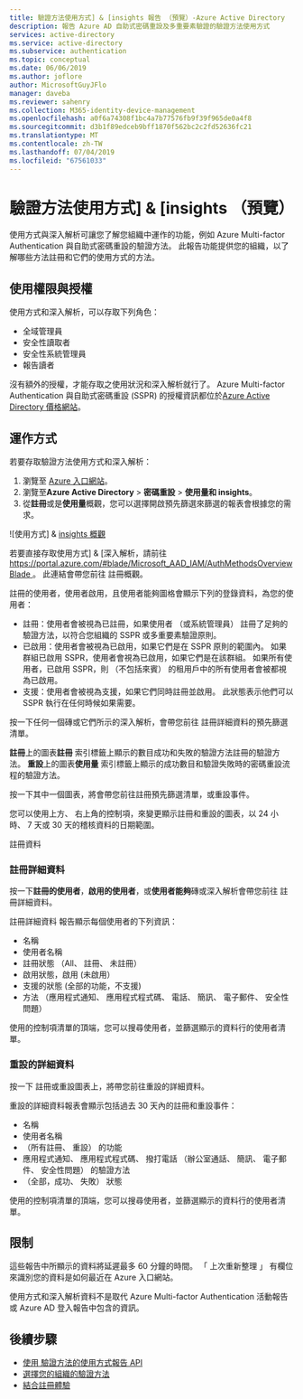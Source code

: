```yaml
---
title: 驗證方法使用方式] & [insights 報告 （預覽）-Azure Active Directory
description: 報告 Azure AD 自助式密碼重設及多重要素驗證的驗證方法使用方式
services: active-directory
ms.service: active-directory
ms.subservice: authentication
ms.topic: conceptual
ms.date: 06/06/2019
ms.author: joflore
author: MicrosoftGuyJFlo
manager: daveba
ms.reviewer: sahenry
ms.collection: M365-identity-device-management
ms.openlocfilehash: a0f6a74308f1bc4a7b77576fb9f39f965de0a4f8
ms.sourcegitcommit: d3b1f89edceb9bff1870f562bc2c2fd52636fc21
ms.translationtype: MT
ms.contentlocale: zh-TW
ms.lasthandoff: 07/04/2019
ms.locfileid: "67561033"
---
```

# <a name="authentication-methods-usage--insights-preview"></a>驗證方法使用方式] & [insights （預覽）

使用方式與深入解析可讓您了解您組織中運作的功能，例如 Azure Multi-factor Authentication 與自助式密碼重設的驗證方法。 此報告功能提供您的組織，以了解哪些方法註冊和它們的使用方式的方法。

## <a name="permissions-and-licenses"></a>使用權限與授權

使用方式和深入解析，可以存取下列角色：

- 全域管理員
- 安全性讀取者
- 安全性系統管理員
- 報告讀者

沒有額外的授權，才能存取之使用狀況和深入解析就行了。 Azure Multi-factor Authentication 與自助式密碼重設 (SSPR) 的授權資訊都位於[Azure Active Directory 價格網站](https://azure.microsoft.com/pricing/details/active-directory/)。

## <a name="how-it-works"></a>運作方式

若要存取驗證方法使用方式和深入解析：

1. 瀏覽至 [Azure 入口網站](https://portal.azure.com)。
1. 瀏覽至**Azure Active Directory** > **密碼重設** > **使用量和 insights**。
1. 從**註冊**或是**使用量**概觀，您可以選擇開啟預先篩選來篩選的報表會根據您的需求。

![使用方式] & [insights 概觀](./media/howto-authentication-methods-usage-insights/usage-insights-overview.png)

若要直接存取使用方式] & [深入解析，請前往[ https://portal.azure.com/#blade/Microsoft_AAD_IAM/AuthMethodsOverviewBlade ](https://portal.azure.com/#blade/Microsoft_AAD_IAM/AuthMethodsOverviewBlade)。 此連結會帶您前往 註冊概觀。

註冊的使用者，使用者啟用，且使用者能夠圖格會顯示下列的登錄資料，為您的使用者：

- 註冊：使用者會被視為已註冊，如果使用者 （或系統管理員） 註冊了足夠的驗證方法，以符合您組織的 SSPR 或多重要素驗證原則。
- 已啟用：使用者會被視為已啟用，如果它們是在 SSPR 原則的範圍內。 如果群組已啟用 SSPR，使用者會視為已啟用，如果它們是在該群組。 如果所有使用者，已啟用 SSPR，則 （不包括來賓） 的租用戶中的所有使用者會被都視為已啟用。
- 支援：使用者會被視為支援，如果它們同時註冊並啟用。 此狀態表示他們可以 SSPR 執行在任何時候如果需要。

按一下任何一個磚或它們所示的深入解析，會帶您前往 註冊詳細資料的預先篩選清單。

**註冊**上的圖表**註冊** 索引標籤上顯示的數目成功和失敗的驗證方法註冊的驗證方法。 **重設**上的圖表**使用量** 索引標籤上顯示的成功數目和驗證失敗時的密碼重設流程的驗證方法。

按一下其中一個圖表，將會帶您前往註冊預先篩選清單，或重設事件。

您可以使用上方、 右上角的控制項，來變更顯示註冊和重設的圖表，以 24 小時、 7 天或 30 天的稽核資料的日期範圍。

註冊資料 

### <a name="registration-details"></a>註冊詳細資料

按一下**註冊的使用者**，**啟用的使用者**，或**使用者能夠**磚或深入解析會帶您前往 註冊詳細資料。

註冊詳細資料 報告顯示每個使用者的下列資訊：

- 名稱
- 使用者名稱
- 註冊狀態 （All、 註冊、 未註冊）
- 啟用狀態，啟用 (未啟用）
- 支援的狀態 (全部的功能，不支援)
- 方法 （應用程式通知、 應用程式程式碼、 電話、 簡訊、 電子郵件、 安全性問題）

使用的控制項清單的頂端，您可以搜尋使用者，並篩選顯示的資料行的使用者清單。

### <a name="reset-details"></a>重設的詳細資料

按一下 註冊或重設圖表上，將帶您前往重設的詳細資料。

重設的詳細資料報表會顯示包括過去 30 天內的註冊和重設事件：

- 名稱
- 使用者名稱
- （所有註冊、 重設） 的功能
- 應用程式通知、 應用程式程式碼、 撥打電話 （辦公室通話、 簡訊、 電子郵件、 安全性問題） 的驗證方法
- （全部，成功、 失敗） 狀態

使用的控制項清單的頂端，您可以搜尋使用者，並篩選顯示的資料行的使用者清單。

## <a name="limitations"></a>限制

這些報告中所顯示的資料將延遲最多 60 分鐘的時間。 「 上次重新整理 」 有欄位來識別您的資料是如何最近在 Azure 入口網站。

使用方式和深入解析資料不是取代 Azure Multi-factor Authentication 活動報告或 Azure AD 登入報告中包含的資訊。

## <a name="next-steps"></a>後續步驟

- [使用 驗證方法的使用方式報告 API](https://docs.microsoft.com/graph/api/resources/authenticationmethods-usage-insights-overview?view=graph-rest-beta)
- [選擇您的組織的驗證方法](concept-authentication-methods.md)
- [結合註冊體驗](concept-registration-mfa-sspr-combined.md)

